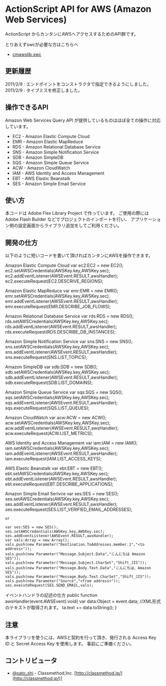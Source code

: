 ActionScript API for AWS (Amazon Web Services)
=============

ActionScript からカンタンにAWSへアクセスするためのAPI群です。

とりあえずswcが必要な方はこちらへ

* [cmawslib.swc](https://github.com/satoshi7/ActionScript-API-for-AWS-Amazon-Web-Services-/blob/master/bin/cmawslib.swc)

更新履歴
-------
2011/2/9 : エンドポイントをコンストラクタで指定できるようにしました。
2011/2/9 : タイプミスを修正しました。

操作できるAPI
-------

Amazon Web Services Query API が提供しているものはほぼ全ての操作に対応しています。

* EC2 - Amazon Elastic Compute Cloud
* EMR - Amazon Elastic MapReduce
* RDS - Amazon Relational Database Service
* SNS - Amazon Simple Notification Service
* SDB - Amazon SimpleDB
* SQS - Amazon Simple Queue Service
* ACW - Amazon CloudWatch
* IAM - AWS Identity and Access Management
* EBT - AWS Elastic Beanstalk 
* SES - Amazon Simple Email Service

使い方
-------
本コードは Adobe Flex Library Project で作っています。
ご使用の際には Adobe Flash Builder などでプロジェクトのインポートを行い、
アプリケーション側の設定画面からライブラリ追加をしてご利用ください。 

開発の仕方
-------
以下のように短いコードを書いて頂ければカンタンにAWSを操作できます。


Amazon Elastic Compute Cloud
	var ec2:EC2 = new EC2();
	ec2.setAWSCredentials(AWSKey.key,AWSKey.sec);
	ec2.addEventListener(AWSEvent.RESULT,awsHandler);
	ec2.executeRequest(EC2.DESCRIVE_REGIONS);


Amazon Elastic MapReduce
	var emr:EMR = new EMR();
	emr.setAWSCredentials(AWSKey.key,AWSKey.sec);
	emr.addEventListener(AWSEvent.RESULT,awsHandler);
	emr.executeRequest(EMR.DESCRIBE_JOB_FLOWS);


Amazon Relational Database Service
	var rds:RDS = new RDS();
	rds.setAWSCredentials(AWSKey.key,AWSKey.sec);
	rds.addEventListener(AWSEvent.RESULT,awsHandler);
	rds.executeRequest(RDS.DESCRIBE_DB_INSTANCES);


Amazon Simple Notification Service
	var sns:SNS = new SNS();
	sns.setAWSCredentials(AWSKey.key,AWSKey.sec);
	sns.addEventListener(AWSEvent.RESULT,awsHandler);
	sns.executeRequest(SNS.LIST_TOPICS);

					
Amazon SimpleDB
	var sdb:SDB = new SDB();
	sdb.setAWSCredentials(AWSKey.key,AWSKey.sec);
	sdb.addEventListener(AWSEvent.RESULT,awsHandler);
	sdb.executeRequest(SDB.LIST_DOMAINS);


Amazon Simple Queue Service
	var sqs:SQS = new SQS();
	sqs.setAWSCredentials(AWSKey.key,AWSKey.sec);
	sqs.addEventListener(AWSEvent.RESULT,awsHandler);
	sqs.executeRequest(SQS.LIST_QUEUES);


Amazon CloudWatch
	var acw:ACW = new ACW();
	acw.setAWSCredentials(AWSKey.key,AWSKey.sec);
	acw.addEventListener(AWSEvent.RESULT,awsHandler);
	acw.executeRequest(ACW.LIST_METRICS);

	
AWS Identity and Access Management
	var iam:IAM = new IAM();
	iam.setAWSCredentials(AWSKey.key,AWSKey.sec);
	iam.addEventListener(AWSEvent.RESULT,awsHandler);
	iam.executeRequest(IAM.LIST_ACCESS_KEYS);


AWS Elastic Beanstalk 
	var ebt:EBT = new EBT();
	ebt.setAWSCredentials(AWSKey.key,AWSKey.sec);
	ebt.addEventListener(AWSEvent.RESULT,awsHandler);
	ebt.executeRequest(EBT.DESCRIBE_APPLICATIONS);


Amazon Simple Email Serivce
	var ses:SES = new SES();
	ses.setAWSCredentials(AWSKey.key,AWSKey.sec);
	ses.addEventListener(AWSEvent.RESULT,awsHandler);
	ses.executeRequest(SES.LIST_VERIFIED_EMAIL_ADDRESSES);
	
	or
	
	var ses:SES = new SES();
	ses.setAWSCredentials(AWSKey.key,AWSKey.sec);
	ses.addEventListener(AWSEvent.RESULT,awsHandler);
	var vals:Array = new Array();
	vals.push(new Parameter("Destination.ToAddresses.member.1","<to address>"));
	vals.push(new Parameter("Message.Subject.Data","こんにちは Amazon SES"));
	vals.push(new Parameter("Message.Subject.CharSet","Shift_JIS"));
	vals.push(new Parameter("Message.Body.Text.Data","こんにちは、Amazon SES"));				
	vals.push(new Parameter("Message.Body.Text.CharSet","Shift_JIS"));				
	vals.push(new Parameter("Source","<from address>"));
	ses.executeRequest(SES.SEND_EMAIL,vals);


イベントハンドラの記述の仕方
	public function awsHandler(event:AWSEvent):void{
		var data:Object = event.data;
		//XML形式のテキストが取得されます。
		ta.text += data.toString();
	}

注意
-------
本ライブラリを使うには、AWSと契約を行って頂き、発行される Access Key ID と Secret Access Key を使用します。
事前にご準備ください。

コントリビュータ
-------

* [@sato_shi](http://twitter.com/sato_shi/) - Classmethod,Inc. [http://classmethod.jp/](http://classmethod.jp/)]
